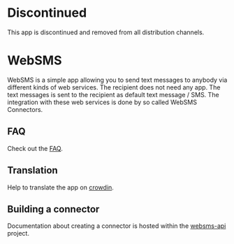 # Discontinued

This app is discontinued and removed from all distribution channels.

# WebSMS

WebSMS is a simple app allowing you to send text messages to anybody via different kinds of web services.
The recipient does not need any app. The text messages is sent to the recipient as default text message / SMS.
The integration with these web services is done by so called WebSMS Connectors.

## FAQ

Check out the [FAQ](https://github.com/felixb/websms/blob/master/FAQ.md).

## Translation

Help to translate the app on [crowdin](https://crowdin.com/project/websms/invite).

## Building a connector

Documentation about creating a connector is hosted within the [websms-api](https://github.com/felixb/websms-api) project.
